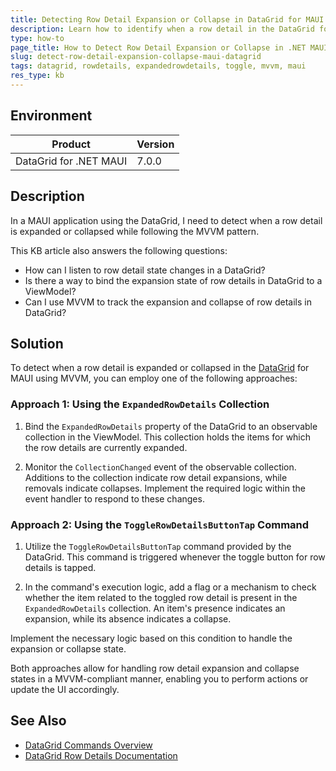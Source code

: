 ```yaml
---
title: Detecting Row Detail Expansion or Collapse in DataGrid for MAUI
description: Learn how to identify when a row detail in the DataGrid for .NET MAUI is expanded or collapsed using MVVM.
type: how-to
page_title: How to Detect Row Detail Expansion or Collapse in .NET MAUI DataGrid
slug: detect-row-detail-expansion-collapse-maui-datagrid
tags: datagrid, rowdetails, expandedrowdetails, toggle, mvvm, maui
res_type: kb
---
```


## Environment

| Product | Version |
| --- | --- |
| DataGrid for .NET MAUI | 7.0.0 |

## Description

In a MAUI application using the DataGrid, I need to detect when a row detail is expanded or collapsed while following the MVVM pattern.

This KB article also answers the following questions:
- How can I listen to row detail state changes in a DataGrid?
- Is there a way to bind the expansion state of row details in DataGrid to a ViewModel?
- Can I use MVVM to track the expansion and collapse of row details in DataGrid?

## Solution

To detect when a row detail is expanded or collapsed in the [DataGrid](https://docs.telerik.com/devtools/maui/controls/datagrid/commands/overview) for MAUI using MVVM, you can employ one of the following approaches:

### Approach 1: Using the `ExpandedRowDetails` Collection

1. Bind the `ExpandedRowDetails` property of the DataGrid to an observable collection in the ViewModel. This collection holds the items for which the row details are currently expanded.

2. Monitor the `CollectionChanged` event of the observable collection. Additions to the collection indicate row detail expansions, while removals indicate collapses. Implement the required logic within the event handler to respond to these changes.

### Approach 2: Using the `ToggleRowDetailsButtonTap` Command

1. Utilize the `ToggleRowDetailsButtonTap` command provided by the DataGrid. This command is triggered whenever the toggle button for row details is tapped.

2. In the command's execution logic, add a flag or a mechanism to check whether the item related to the toggled row detail is present in the `ExpandedRowDetails` collection. An item's presence indicates an expansion, while its absence indicates a collapse.

 Implement the necessary logic based on this condition to handle the expansion or collapse state.

Both approaches allow for handling row detail expansion and collapse states in a MVVM-compliant manner, enabling you to perform actions or update the UI accordingly.

## See Also

- [DataGrid Commands Overview](https://docs.telerik.com/devtools/maui/controls/datagrid/commands/overview)
- [DataGrid Row Details Documentation](https://docs.telerik.com/devtools/maui/controls/datagrid/rowdetails)

